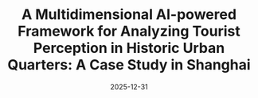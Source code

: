 ---
title: "A Multidimensional AI-powered Framework for Analyzing Tourist Perception in Historic Urban Quarters: A Case Study in Shanghai"
collection: publications
category: conferences
permalink: /publication/2024-11-25-paper-title-number-8
date: 2025-12-31
venue: 'Accepted, the Global Smart Cities Summit cum The 4th International Conference on Urban Informatics (GSCS & ICUI 2025)'
paperurl: '/files/manuscript4.pdf'
---